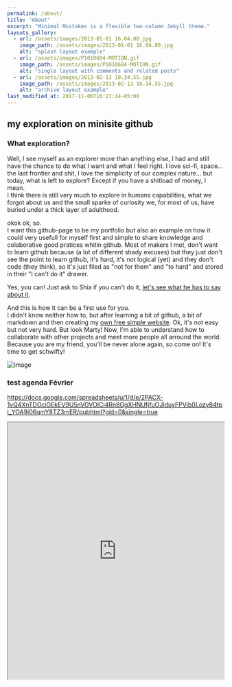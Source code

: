 ```yaml
---
permalink: /about/
title: "About"
excerpt: "Minimal Mistakes is a flexible two-column Jekyll theme."
layouts_gallery:
  - url: /assets/images/2013-01-01 16.04.00.jpg
    image_path: /assets/images/2013-01-01 16.04.00.jpg
    alt: "splash layout example"
  - url: /assets/images/P1010604-MOTION.gif
    image_path: /assets/images/P1010604-MOTION.gif
    alt: "single layout with comments and related posts"
  - url: /assets/images/2013-02-13 10.34.55.jpg
    image_path: /assets/images/2013-02-13 10.34.55.jpg
    alt: "archive layout example"
last_modified_at: 2017-11-06T16:27:14-05:00
---
```


## my exploration on minisite github
### What exploration?

Well, I see myself as an explorer more than anything else, I had and still have the chance to do what I want and what I feel right.
I love sci-fi, space... the last frontier and shit, I love the simplicity of our complex nature... but today, what is left to explore? Except if you have a shitload of money, I mean.  
I think there is still very much to explore in humans capabilities, what we forgot about us and the small sparke of curiosity we, for most of us, have buried under a thick layer of adulthood.

okok ok, so.  
I want this github-page to be my portfolio but also an example on how it could very usefull for myself first and simple to share knowledge and colaborative good pratices whitin github.
Most of makers I met, don't want to learn github because (a lot of different shady excuses) but they just don't see the point to learn github, it's hard, it's not logical (yet) and they don't code (they think), so it's just filed as "not for them" and "to hard" and stored in their "I can't do it" drawer.  

Yes, you can! Just ask to Shia if you can't do it, [let's see what he has to say about it](https://www.youtube.com/watch?v=-NRaUjbZuOY).  

And this is how it can be a first use for you.   
I didn't know neither how to, but after learning a bit of github, a bit of markdown and then creating my [own free simple website](https://nicolasdb.github.io/post/nicolas-first-post). Ok, it's not easy but not very hard. But look Marty! Now, I'm able to understand how to collaborate with other projects and meet more people all arround the world. Because you are my friend, you'll be never alone again, so come on! It's time to get schwifty!   

![image](https://user-images.githubusercontent.com/12049360/32323816-861f4b74-bfc9-11e7-9795-781b90381454.png)

### test agenda Février
https://docs.google.com/spreadsheets/u/1/d/e/2PACX-1vQ4XnTDGciGEkEV9U5nVGVOICi4Rn8GgXHNUfjfuOJlduyFPVib0Lozy84tpl_YOA9i06qmY8TZ3mER/pubhtml?gid=0&single=true

<iframe src="https://docs.google.com/spreadsheets/u/1/d/e/2PACX-1vQ4XnTDGciGEkEV9U5nVGVOICi4Rn8GgXHNUfjfuOJlduyFPVib0Lozy84tpl_YOA9i06qmY8TZ3mER/pubhtml?gid=0&single=true" width="100%" height="600"></iframe>

<!-- Ceci est un commentaire, il ne
sera pas affiché dans le navigateur
### test gallerie
{% include gallery id="layouts_gallery" caption="Examples of included layouts `splash`, `single`, and `archive`." %}


### test agenda 13-19 novembre

xxx | lundi | mardi | mercredi | jeudi | vendredi | samedi | dimanche
:--- |  :---: |  :----: | :--------: | :----: | :--------: | :------: | :---:
matin | nico |  | nico | nico |
aprem |  |  | nico |  |
soir |
 -->
